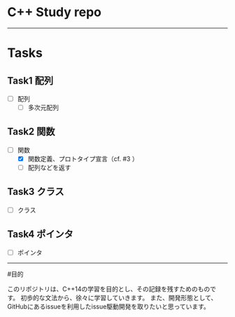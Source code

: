 # C++ Study repo

---
# Tasks

## Task1 配列
- [ ] 配列
    - [ ] 多次元配列
## Task2 関数
- [ ] 関数
    - [x] 関数定義、プロトタイプ宣言（cf. #3 ）
    - [ ] 配列などを返す
## Task3 クラス
- [ ] クラス
## Task4 ポインタ
- [ ] ポインタ

---
#目的

このリポジトリは、C++14の学習を目的とし、その記録を残すためのものです。
初歩的な文法から、徐々に学習していきます。
また、開発形態として、GitHubにあるissueを利用したissue駆動開発を取りたいと思っています。
